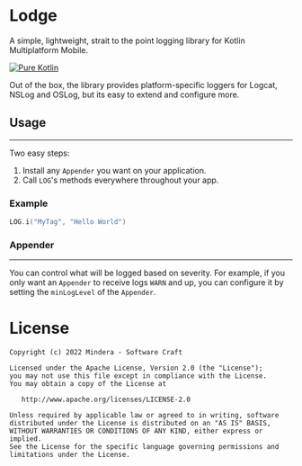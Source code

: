 # Lodge
A simple, lightweight, strait to the point logging library for Kotlin Multiplatform Mobile.

[![Pure Kotlin](https://img.shields.io/badge/100%25-kotlin-blue.svg)](https://kotlinlang.org/)

Out of the box, the library provides platform-specific loggers for Logcat, NSLog and OSLog, but its easy to extend and configure more.

## Usage
---

Two easy steps:

 1. Install any `Appender` you want on your application.
 2. Call `LOG`'s methods everywhere throughout your app.

 ### Example

```kotlin
LOG.i("MyTag", "Hello World")
```

### Appender
---
You can control what will be logged based on severity.
For example, if you only want an `Appender` to receive logs `WARN` and up, you can configure it by setting the `minLogLevel` of the `Appender`. 

# License


    Copyright (c) 2022 Mindera - Software Craft

    Licensed under the Apache License, Version 2.0 (the "License");
    you may not use this file except in compliance with the License.
    You may obtain a copy of the License at

       http://www.apache.org/licenses/LICENSE-2.0

    Unless required by applicable law or agreed to in writing, software
    distributed under the License is distributed on an "AS IS" BASIS,
    WITHOUT WARRANTIES OR CONDITIONS OF ANY KIND, either express or implied.
    See the License for the specific language governing permissions and
    limitations under the License.
